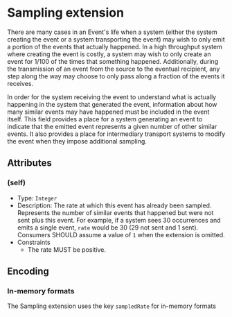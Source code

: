 # Sampling extension

There are many cases in an Event's life when a system (either the system
creating the event or a system transporting the event) may wish to only emit a
portion of the events that actually happened. In a high throughput system where
creating the event is costly, a system may wish to only create an event for
1/100 of the times that something happened. Additionally, during the
transmission of an event from the source to the eventual recipient, any step
along the way may choose to only pass along a fraction of the events it
receives.

In order for the system receiving the event to understand what is actually
happening in the system that generated the event, information about how many
similar events may have happened must be included in the event itself. This
field provides a place for a system generating an event to indicate that the
emitted event represents a given number of other similar events. It also
provides a place for intermediary transport systems to modify the event when
they impose additional sampling.

## Attributes

### (self)
* Type: `Integer`
* Description: The rate at which this event has already been sampled. Represents
  the number of similar events that happened but were not sent plus this event.
  For example, if a system sees 30 occurrences and emits a single event, `rate`
  would be 30 (29 not sent and 1 sent).
  Consumers SHOULD assume a value of `1` when the extension is omitted.
* Constraints
  * The rate MUST be positive.

## Encoding

### In-memory formats
The Sampling extension uses the key `sampledRate` for in-memory formats

